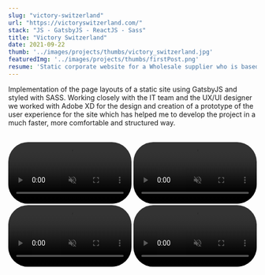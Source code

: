 ```yaml
---
slug: "victory-switzerland"
url: "https://victoryswitzerland.com/"
stack: "JS - GatsbyJS - ReactJS - Sass"
title: "Victory Switzerland"
date: 2021-09-22
thumb: '../images/projects/thumbs/victory_switzerland.jpg'
featuredImg: '../images/projects/thumbs/firstPost.png'
resume: 'Static corporate website for a Wholesale supplier who is based on B2B business models on the Swiss market. Working closely with the IT team and the UX/UI designer we worked with Adobe XD for the design and creation of a prototype of the user experience for the site which has helped me to develop the project in a much faster, more comfortable and structured way.'
---
```

<p>Implementation of the page layouts of a static site using GatsbyJS and styled with SASS. Working closely with the IT team and the UX/UI designer we worked with Adobe XD for the design and creation of a prototype of the user experience for the site which has helped me to develop the project in a much faster, more comfortable and structured way.</p>
<br/>
<section>
<video
        style='border-radius:40px'
        width="250"
        autoplay="autoplay"
        loop=true
        playsInline
        muted
      >
          <source
            src="https://firebasestorage.googleapis.com/v0/b/portfolio-d5c1c.appspot.com/o/victory%2Fv1.mp4?alt=media&token=b1f2f376-90ba-4ef0-b0e8-91a92d2ecb39"
            type="video/mp4"
          />
</video>
<video
        style='border-radius:40px'
        width="250"
        autoplay="autoplay"
        loop=true
        playsInline
        muted
      >
          <source
            src="https://firebasestorage.googleapis.com/v0/b/portfolio-d5c1c.appspot.com/o/victory%2Fv2.mp4?alt=media&token=e999860d-91a3-4590-9f62-204e73729cca"
            type="video/mp4"
          />
</video>
<video
        style='border-radius:40px'
        width="250"
        autoplay="autoplay"
        loop=true
        playsInline
        muted
      >
          <source
            src="https://firebasestorage.googleapis.com/v0/b/portfolio-d5c1c.appspot.com/o/victory%2Fv3.mp4?alt=media&token=bee2f437-8e26-412e-8b61-7488c7c23dcc"
            type="video/mp4"
          />
</video>
<video
        style='border-radius:40px'
        width="250"
        autoplay="autoplay"
        loop=true
        playsInline
        muted
      >
          <source
            src="https://firebasestorage.googleapis.com/v0/b/portfolio-d5c1c.appspot.com/o/victory%2Fv4.mp4?alt=media&token=2dc9f537-06be-4a5b-9eb2-1f1663b30527"
            type="video/mp4"
          />
</video>
</section>

